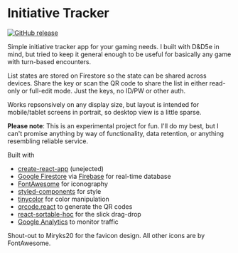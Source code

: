 # Initiative Tracker

[![GitHub release](https://img.shields.io/github/package-json/v/zsaffrin/initiative-tracker?color=001f3f)](https://github.com/zsaffrin/initiative-tracker)

Simple initiative tracker app for your gaming needs. I built with D&D5e in mind, but tried to keep it general enough to be useful for basically any game with turn-based encounters.

List states are stored on Firestore so the state can be shared across devices. Share the key or scan the QR code to share the list in either read-only or full-edit mode. Just the keys, no ID/PW or other auth.

Works repsonsively on any display size, but layout is intended for mobile/tablet screens in portrait, so desktop view is a little sparse.

**Please note**: This is an experimental project for fun. I'll do my best, but I can't promise anything by way of functionality, data retention, or anything resembling reliable service.

Built with

- [create-react-app](https://github.com/facebook/create-react-app) (unejected)
- [Google Firestore](https://cloud.google.com/firestore/) via [Firebase](https://firebase.google.com/) for real-time database
- [FontAwesome](https://fontawesome.com/) for iconography
- [styled-components](https://github.com/styled-components/styled-components) for style
- [tinycolor](https://github.com/bgrins/TinyColor) for color manipulation
- [qrcode.react](https://github.com/zpao/qrcode.react) to generate the QR codes
- [react-sortable-hoc](https://github.com/clauderic/react-sortable-hoc) for the slick drag-drop
- [Google Analytics](https://analytics.google.com/) to monitor traffic

Shout-out to Miryks20 for the favicon design. All other icons are by FontAwesome.
